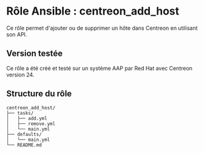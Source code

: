 # Rôle Ansible : centreon_add_host

Ce rôle permet d'ajouter ou de supprimer un hôte dans Centreon en utilisant son API.

## Version testée

Ce rôle a été créé et testé sur un système AAP par Red Hat avec Centreon version 24.

## Structure du rôle

```plaintext
centreon_add_host/
├── tasks/
│   ├── add.yml
│   ├── remove.yml
│   └── main.yml
├── defaults/
│   └── main.yml
└── README.md